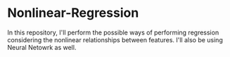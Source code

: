 # Nonlinear-Regression
In this repository, I'll perform the possible ways of performing regression considering the nonlinear relationships between features.
I'll also be using Neural Netowrk as well.
